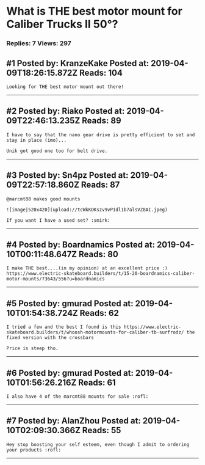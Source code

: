 # What is THE best motor mount for Caliber Trucks II 50°?

### Replies: 7 Views: 297

## \#1 Posted by: KranzeKake Posted at: 2019-04-09T18:26:15.872Z Reads: 104

```
Looking for THE best motor mount out there!
```

---
## \#2 Posted by: Riako Posted at: 2019-04-09T22:46:13.235Z Reads: 89

```
I have to say that the nano gear drive is pretty efficient to set and stay in place (imo)...

Unik got good one too for belt drive.
```

---
## \#3 Posted by: Sn4pz Posted at: 2019-04-09T22:57:18.860Z Reads: 87

```
@marcmt88 makes good mounts

![image|520x420](upload://tcWkKOKszv9vPIdl1b7alsVZ8AI.jpeg) 

If you want I have a used set? :smirk:
```

---
## \#4 Posted by: Boardnamics Posted at: 2019-04-10T00:11:48.647Z Reads: 80

```
I make THE best....(in my opinion) at an excellent price :) https://www.electric-skateboard.builders/t/15-20-boardnamics-caliber-motor-mounts/73643/556?u=boardnamics
```

---
## \#5 Posted by: gmurad Posted at: 2019-04-10T01:54:38.724Z Reads: 62

```
I tried a few and the best I found is this https://www.electric-skateboard.builders/t/whoosh-motormounts-for-caliber-tb-surfrodz/ the fixed version with the crossbars 

Price is steep tho.
```

---
## \#6 Posted by: gmurad Posted at: 2019-04-10T01:56:26.216Z Reads: 61

```
I also have 4 of the marcmt88 mounts for sale :rofl:
```

---
## \#7 Posted by: AlanZhou Posted at: 2019-04-10T02:09:30.366Z Reads: 55

```
Hey stop boosting your self esteem, even though I admit to ordering your products :rofl:
```

---
